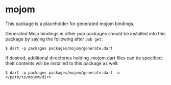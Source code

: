mojom
====

This package is a placeholder for generated mojom bindings.

Generated Mojo bindings in other pub packages should be installed into this
package by saying the following after `pub get`:

```
$ dart -p packages packages/mojom/generate.dart
```
If desired, additional directories holding .mojom.dart files can be specified;
their contents will be installed to this package as well:

```
$ dart -p packages packages/mojom/generate.dart -a </path/to/mojom/dir>
```
